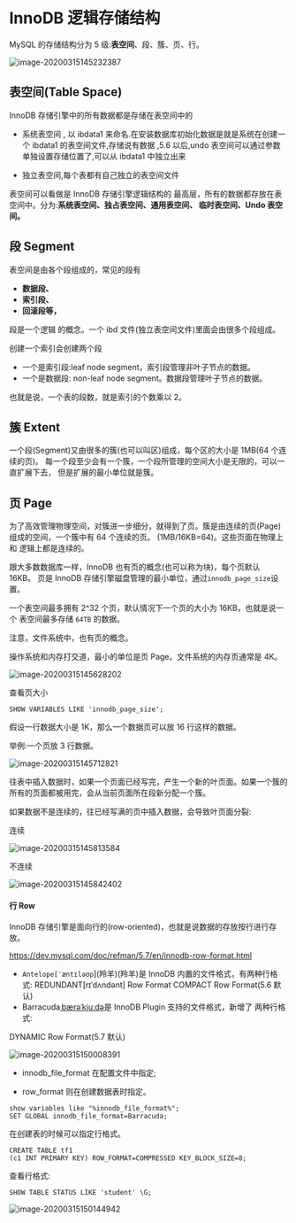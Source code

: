 # InnoDB 逻辑存储结构

MySQL 的存储结构分为 5 级:**表空间**、段、簇、页、行。

![image-20200315145232387](assets/image-20200315145232387.png)

## 表空间(Table Space)

InnoDB 存储引擎中的所有数据都是存储在表空间中的 

- 系统表空间 , 以 ibdata1 来命名.在安装数据库初始化数据是就是系统在创建一个 ibdata1 的表空间文件,存储说有数据 ,5.6 以后,undo 表空间可以通过参数单独设置存储位置了,可以从 ibdata1 中独立出来

- 独立表空间,每个表都有自己独立的表空间文件

表空间可以看做是 InnoDB 存储引擎逻辑结构的 最高层，所有的数据都存放在表空间中。分为:**系统表空间、独占表空间、通用表空间、 临时表空间、Undo 表空间。**

## 段 Segment

表空间是由各个段组成的，常见的段有

- **数据段、**
- **索引段、**
- **回滚段等，**

段是一个逻辑 的概念。一个 ibd 文件(独立表空间文件)里面会由很多个段组成。

创建一个索引会创建两个段

- 一个是索引段:leaf node segment，索引段管理非叶子节点的数据。
- 一个是数据段: non-leaf node segment。数据段管理叶子节点的数据。

 也就是说，一个表的段数，就是索引的个数乘以 2。

## 簇 Extent

一个段(Segment)又由很多的簇(也可以叫区)组成，每个区的大小是 1MB(64 个连续的页)。
每一个段至少会有一个簇，一个段所管理的空间大小是无限的，可以一直扩展下去， 但是扩展的最小单位就是簇。

## 页 Page

为了高效管理物理空间，对簇进一步细分，就得到了页。簇是由连续的页(Page) 组成的空间，一个簇中有 64 个连续的页。 (1MB/16KB=64)。这些页面在物理上和 逻辑上都是连续的。

跟大多数数据库一样，InnoDB 也有页的概念(也可以称为块)，每个页默认 16KB。 页是 InnoDB 存储引擎磁盘管理的最小单位，通过` innodb_page_size `设置。

一个表空间最多拥有 2^32 个页，默认情况下一个页的大小为 16KB，也就是说一个 表空间最多存储 `64TB` 的数据。

注意，文件系统中，也有页的概念。

操作系统和内存打交道，最小的单位是页 Page。文件系统的内存页通常是 4K。

![image-20200315145628202](assets/image-20200315145628202.png)

查看页大小

```
SHOW VARIABLES LIKE 'innodb_page_size';
```

假设一行数据大小是 1K，那么一个数据页可以放 16 行这样的数据。

举例:一个页放 3 行数据。

![image-20200315145712821](assets/image-20200315145712821.png)

往表中插入数据时，如果一个页面已经写完，产生一个新的叶页面。如果一个簇的 所有的页面都被用完，会从当前页面所在段新分配一个簇。

如果数据不是连续的，往已经写满的页中插入数据，会导致叶页面分裂:

连续

![image-20200315145813584](assets/image-20200315145813584.png)

不连续

![image-20200315145842402](assets/image-20200315145842402.png)

#### 行 Row

InnoDB 存储引擎是面向行的(row-oriented)，也就是说数据的存放按行进行存 放。

https://dev.mysql.com/doc/refman/5.7/en/innodb-row-format.html

- `Antelope[ˈæntɪləʊp`](羚羊)(羚羊)是 InnoDB 内置的文件格式，有两种行格式: REDUNDANT[rɪˈdʌndənt] Row Format
  COMPACT Row Format(5.6 默认)
- Barracuda[ˌbærəˈkjuːdə](梭子鱼)是 InnoDB Plugin 支持的文件格式，新增了 两种行格式:

DYNAMIC Row Format(5.7 默认)

![image-20200315150008391](assets/image-20200315150008391.png)

- innodb_file_format 在配置文件中指定;

- row_format 则在创建数据表时指定。

```
show variables like "%innodb_file_format%"; 
SET GLOBAL innodb_file_format=Barracuda;
```

在创建表的时候可以指定行格式。

```
CREATE TABLE tf1
(c1 INT PRIMARY KEY) ROW_FORMAT=COMPRESSED KEY_BLOCK_SIZE=8;
```

查看行格式:

```
SHOW TABLE STATUS LIKE 'student' \G;
```

![image-20200315150144942](assets/image-20200315150144942.png)